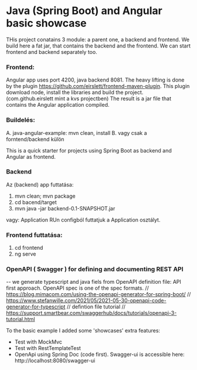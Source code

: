 # Java (Spring Boot) and Angular basic showcase
THis project conatains 3 module: a parent one, a backend and frontend.
We build here a fat jar, that contains the backend and the frontend.
We can start frontend and backend separately too.

### Frontend:
Angular app uses port 4200, java backend 8081.
The heavy lifting is done by the plugin https://github.com/eirslett/frontend-maven-plugin. This plugin download node, install the libraries and build the project.
(com.github.eirslett mint a kvs projectben)
The result is a jar file that contains the Angular application compiled.

### Buildelés:
A. java-angular-example: mvn clean, install
B. vagy csak a forntend/backend külön 

This is a quick starter for projects using Spring Boot as backend and Angular as frontend.

### Backend
Az (backend) app futtatása:
1. mvn clean; mvn package
2. cd bacend/target
3. mvn java -jar backend-0.1-SNAPSHOT.jar

vagy: Application RUn configból futtatjuk a Application osztályt.

### Frontend futtatása:
1. cd frontend
2. ng serve

### OpenAPI ( Swagger ) for defining and documenting REST API
-- we generate typescript and java fiels from OpenAPI definition file: API first approach. OpenAPI spec is one of the spec formats.
// https://blog.mimacom.com/using-the-openapi-generator-for-spring-boot/
// https://www.stefanwille.com/2021/05/2021-05-30-openapi-code-generator-for-typescript
// defintion file tutorial
// https://support.smartbear.com/swaggerhub/docs/tutorials/openapi-3-tutorial.html


To the basic example I added some 'showcases' extra features:
- Test with MockMvc
- Test with RestTemplateTest
- OpenApi using Spring Doc (code first). Swagger-ui is accessible here: http://localhost:8080/swagger-ui


